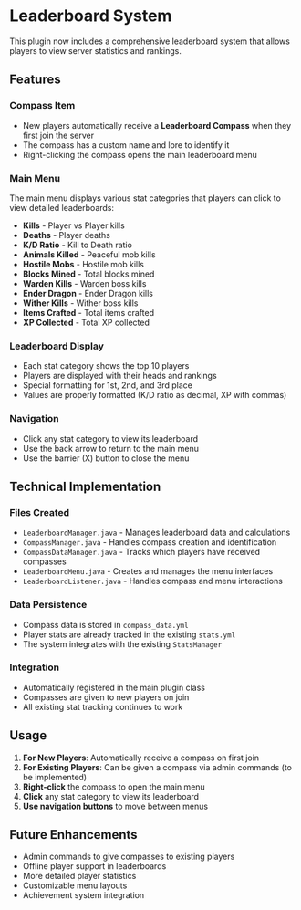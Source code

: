 # Leaderboard System

This plugin now includes a comprehensive leaderboard system that allows players to view server statistics and rankings.

## Features

### Compass Item
- New players automatically receive a **Leaderboard Compass** when they first join the server
- The compass has a custom name and lore to identify it
- Right-clicking the compass opens the main leaderboard menu

### Main Menu
The main menu displays various stat categories that players can click to view detailed leaderboards:

- **Kills** - Player vs Player kills
- **Deaths** - Player deaths
- **K/D Ratio** - Kill to Death ratio
- **Animals Killed** - Peaceful mob kills
- **Hostile Mobs** - Hostile mob kills
- **Blocks Mined** - Total blocks mined
- **Warden Kills** - Warden boss kills
- **Ender Dragon** - Ender Dragon kills
- **Wither Kills** - Wither boss kills
- **Items Crafted** - Total items crafted
- **XP Collected** - Total XP collected

### Leaderboard Display
- Each stat category shows the top 10 players
- Players are displayed with their heads and rankings
- Special formatting for 1st, 2nd, and 3rd place
- Values are properly formatted (K/D ratio as decimal, XP with commas)

### Navigation
- Click any stat category to view its leaderboard
- Use the back arrow to return to the main menu
- Use the barrier (X) button to close the menu

## Technical Implementation

### Files Created
- `LeaderboardManager.java` - Manages leaderboard data and calculations
- `CompassManager.java` - Handles compass creation and identification
- `CompassDataManager.java` - Tracks which players have received compasses
- `LeaderboardMenu.java` - Creates and manages the menu interfaces
- `LeaderboardListener.java` - Handles compass and menu interactions

### Data Persistence
- Compass data is stored in `compass_data.yml`
- Player stats are already tracked in the existing `stats.yml`
- The system integrates with the existing `StatsManager`

### Integration
- Automatically registered in the main plugin class
- Compasses are given to new players on join
- All existing stat tracking continues to work

## Usage

1. **For New Players**: Automatically receive a compass on first join
2. **For Existing Players**: Can be given a compass via admin commands (to be implemented)
3. **Right-click** the compass to open the main menu
4. **Click** any stat category to view its leaderboard
5. **Use navigation buttons** to move between menus

## Future Enhancements

- Admin commands to give compasses to existing players
- Offline player support in leaderboards
- More detailed player statistics
- Customizable menu layouts
- Achievement system integration 